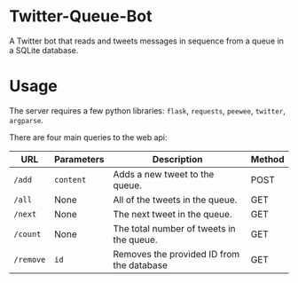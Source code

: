 Twitter-Queue-Bot
=================

A Twitter bot that reads and tweets messages in sequence from a queue in a SQLite database.

# Usage

The server requires a few python libraries: `flask`, `requests`, `peewee`, `twitter`, `argparse`.

There are four main queries to the web api:

| URL            |  Parameters  |     Description                           |           Method                    |
|----------------|--------------|-------------------------------------------|-------------------------------------|
| `/add`         |  `content`   | Adds a new tweet to the queue.            |            POST                     |
| `/all`         |  None        | All of the tweets in the queue.           |            GET                      |
| `/next`        |  None        | The next tweet in the queue.              |            GET                      |
| `/count`       |  None        | The total number of tweets in the queue.  |            GET                      |  
| `/remove`      |  `id`        | Removes the provided ID from the database |            GET                      |   
